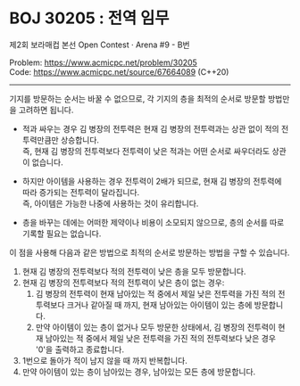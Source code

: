 # BOJ 30205 : 전역 임무
제2회 보라매컵 본선 Open Contest · Arena #9 - B번  

Problem: https://www.acmicpc.net/problem/30205  
Code: https://www.acmicpc.net/source/67664089 (C++20)  

---

기지를 방문하는 순서는 바꿀 수 없으므로, 각 기지의 층을 최적의 순서로 방문할 방법만을 고려하면 됩니다.  


* 적과 싸우는 경우 김 병장의 전투력은 현재 김 병장의 전투력과는 상관 없이 적의 전투력만큼만 상승합니다.  
즉, 현재 김 병장의 전투력보다 전투력이 낮은 적과는 어떤 순서로 싸우더라도 상관이 없습니다.  

* 하지만 아이템을 사용하는 경우 전투력이 2배가 되므로, 현재 김 병장의 전투력에 따라 증가되는 전투력이 달라집니다.  
즉, 아이템은 가능한 나중에 사용하는 것이 유리합니다.

* 층을 바꾸는 데에는 어떠한 제약이나 비용이 소모되지 않으므로, 층의 순서를 따로 기록할 필요는 없습니다.


이 점을 사용해 다음과 같은 방법으로 최적의 순서로 방문하는 방법을 구할 수 있습니다.

1. 현재 김 병장의 전투력보다 적의 전투력이 낮은 층을 모두 방문합니다.
2. 현재 김 병장의 전투력보다 적의 전투력이 낮은 층이 없는 경우:
   1) 김 병장의 전투력이 현재 남아있는 적 중에서 제일 낮은 전투력을 가진 적의 전투력보다 크거나 같아질 때 까지, 현재 남아있는 아이템이 있는 층에 방문합니다.
   2) 만약 아이템이 있는 층이 없거나 모두 방문한 상태에서, 김 병장의 전투력이 현재 남아있는 적 중에서 제일 낮은 전투력을 가진 적의 전투력보다 낮은 경우 '0'을 출력하고 종료합니다.
3. 1번으로 돌아가 적이 남지 않을 때 까지 반복합니다.
4. 만약 아이템이 있는 층이 남아있는 경우, 남아있는 모든 층에 방문합니다.


